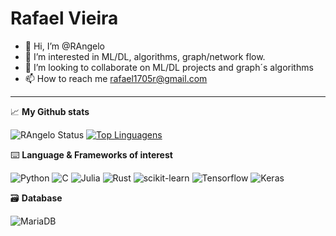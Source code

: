 # Rafael Vieira
- 👋 Hi, I’m @RAngelo
- 👀 I’m interested in ML/DL, algorithms, graph/network flow. 
- 💞️ I’m looking to collaborate on ML/DL projects and graph´s algorithms
- 📫 How to reach me rafael1705r@gmail.com 
***

📈 **My Github stats**

![RAngelo Status](https://github-readme-stats.vercel.app/api?username=rangelo&show_icons=true)
[![Top Linguagens](https://github-readme-stats.vercel.app/api/top-langs/?username=rangelo&layout=compact)](https://github.com/rangelo/github-readme-stats)


⌨️ **Language & Frameworks of interest**

<kdb>![Python](https://img.shields.io/badge/Python-3776AB?style=for-the-badge&logo=python&logoColor=white)</kbd>
<kdb>![C](https://img.shields.io/badge/C-00599C?style=for-the-badge&logo=c&logoColor=white)</kbd>
<kdb>![Julia](https://img.shields.io/badge/Julia-9558B2?style=for-the-badge&logo=julia&logoColor=white)</kbd>
<kdb>![Rust](https://img.shields.io/badge/Rust-9558B2?style=for-the-badge&logo=rust&logoColor=white)</kbd>
<kdb>![scikit-learn](https://img.shields.io/badge/scikit_learn-F7931E?style=for-the-badge&logo=scikit-learn&logoColor=white)</kbd>
<kdb>![Tensorflow](https://img.shields.io/badge/TensorFlow-FF6F00?style=for-the-badge&logo=TensorFlow&logoColor=white)</kbd>
<kdb>![Keras](https://img.shields.io/badge/Keras-D00000?style=for-the-badge&logo=Keras&logoColor=white)</kbd>

 🗃️ **Database**

![MariaDB](https://img.shields.io/badge/MariaDB-003545?style=for-the-badge&logo=mariadb&logoColor=white)


<!---
RAngelo/RAngelo is a ✨ special ✨ repository because its `README.md` (this file) appears on your GitHub profile.
You can click the Preview link to take a look at your changes.
--->

